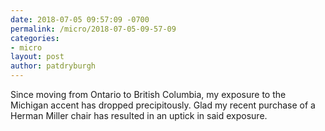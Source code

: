 ```yaml
---
date: 2018-07-05 09:57:09 -0700
permalink: /micro/2018-07-05-09-57-09
categories:
- micro
layout: post
author: patdryburgh
---
```


Since moving from Ontario to British Columbia, my exposure to the Michigan accent has dropped precipitously. Glad my recent purchase of a Herman Miller chair has resulted in an uptick in said exposure.